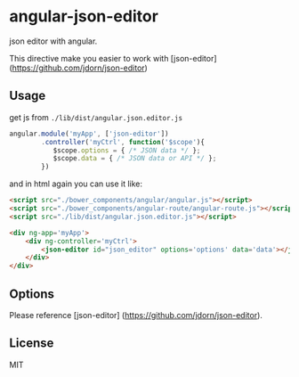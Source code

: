 # angular-json-editor

json editor with angular.

This directive make you easier to work with [json-editor] (https://github.com/jdorn/json-editor)

## Usage

get js from `./lib/dist/angular.json.editor.js`

```javascript
angular.module('myApp', ['json-editor'])
        .controller('myCtrl', function('$scope'){
           $scope.options = { /* JSON data */ };
           $scope.data = { /* JSON data or API */ };
        })
```
and in html again you can use it like:

```html
<script src="./bower_components/angular/angular.js"></script>
<script src="./bower_components/angular-route/angular-route.js"></script>
<script src="./lib/dist/angular.json.editor.js"></script>

<div ng-app='myApp'>
    <div ng-controller='myCtrl'>
        <json-editor id="json_editor" options='options' data='data'></json-editor>
    </div>
</div>
```

## Options

Please reference [json-editor] (https://github.com/jdorn/json-editor).

## License

MIT

